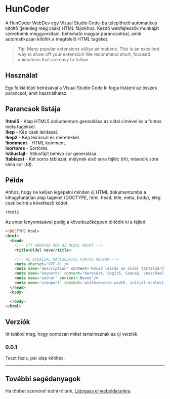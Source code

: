 # HunCoder

A HunCoder WebDev egy Visual Studio Code-ba telepíthető automatikus kitöltő (jelenleg még csak) HTML fájlokhoz. Kezdő webfejleszők munkáját szeretnénk meggyorsítani, behívható magyar parancsokkal, amik automatikusan kitöltik a megfelelő HTML tageket.

> Tip: Many popular extensions utilize animations. This is an excellent way to show off your extension! We recommend short, focused animations that are easy to follow.

## Használat

Egy felkiáltójel beírásával a Visual Studio Code ki fogja listázni az összes parancsot, amit használhatsz.

## Parancsok listája

**!html5** - Alap HTML5 dokumentum generálása az oldal címével és a fontos meta tagekkel.  
**!kep** - Kép csak leírással.    
**!kep2** - Kép leírással és méretekkel.    
**!komment** - HTML komment.  
**!sortores** - Sortörés.  
**!stilusfajl** - Stílusfájlt behívó sor generálása.  
**!tablazat** - Két soros táblázat, melynek első sora fejléc (th), második sora sima sor (td).

## Példa

Ahhoz, hogy ne kelljen legépelni minden új HTML dokumentumba a kihagyhatatlan alap tageket (DOCTYPE, html, head,
title, meta, body), elég csak beírni a következő kódot:

```html
!html5
```

Az enter lenyomásával pedig a következőképpen töltődik ki a fájlod:

```html
<!DOCTYPE html>
<html>
  <head>
    <!-- ITT ADHATOD MEG AZ OLDAL NEVÉT -->
    <title>Oldal neve</title>

    <!-- AZ OLDALLAL KAPCSOLATOS FONTOS ADATOK -->
    <meta charset='UTF-8' />
    <meta name='description' content='Rövid leírás az oldal tartalmáról'/>
    <meta name='keywords' content='Keresést, Segítő, Szavak, Vesszővel, Elválasztva'/>
    <meta name='author' content='Neved'/>
    <meta name='viewport' content='width=device-width, initial-scale=1.0'/>
  </head>
  <body>

  </body>
</html>
```

## Verziók

Itt találod meg, hogy pontosan miket tartalmaznak az új verziók.

### 0.0.1

Teszt fázis, pár alap kitöltés.

---

## További segédanyagok

Ha többet szeretnél tudni rólunk, [Látogass el weboldalunkra](http://huncoder.hu)